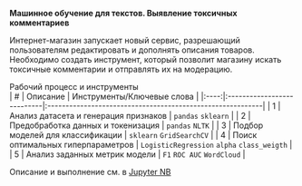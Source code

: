 **Машинное обучение для текстов. Выявление токсичных комментариев**    

Интернет-магазин запускает новый сервис, разрешающий пользователям редактировать и дополнять описания товаров. Необходимо создать инструмент, который позволит магазину искать токсичные комментарии и отправлять их на модерацию.
    
Рабочий процесс и инструменты        
| # | Описание | Инструменты/Ключевые слова |
|:----:|:---------------------------|:-----------------------------------------------------------|
| 1 | Анализ датасета и генерация признаков | `pandas` `sklearn` |
| 2 | Предобработка данных и токенизация | `pandas` `NLTK` |
| 3 | Подбор моделей для классификации | `sklearn` `GridSearchCV` |
| 4 | Поиск оптимальных гиперпараметров | `LogisticRegression` `alpha` `class_weigth` |
| 5 | Анализ заданных метрик модели | `F1` `ROC AUC` `WordCloud` |

Описание и выполнение см. в [Jupyter NB](./03_Выявление%20токсичных%20комментариев.ipynb)